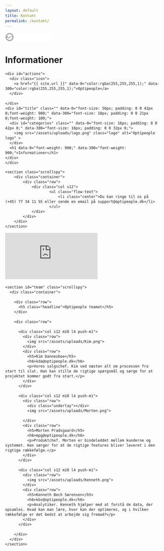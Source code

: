 ```yaml
---
layout: default
title: Kontakt
permalink: /kontakt/
---
```

<main id="page" class="contact">

  <div id="toolbar" class="hide-on-med-and-up" data-0="height:300px;" data-300="height: 300px;" style="background-image: url(/{{ page.image }});">
    <div class="toolar-bg" data-0="height:300px;background-color:rgba(2,6,8,.8);" data-300="height:300px;background-color:rgba(2,6,8,.9;">
      <div id="actions">
        <div class="icon">
          <a href="{{base.url}}" data-0="color:rgba(255,255,255,1);" data-300="color:rgba(255,255,255,1);">
            <img src="/assets/uploads/logo.png" class="logo" alt="Optipeople logo" style="width:150px;">
          </a>
        </div>
      </div>
      <div id="title" data-0="font-size: 36px; padding: 0 0 56px 0;" data-300="font-size: 36px; padding: 0 0 16px 0;">
        <div id="categories" class="" data-0="font-size: 16px; padding: 0 0 42px 0;" data-300="font-size: 16px; padding: 0 0 16px 0;">
          <!--Optipeople-->
        </div>
        <h1 data-0="font-weight: 900;" data-300="font-weight: 900;">Informationer</h1>
      </div>
    </div>
  </div>


  <div id="toolbar" class="hide-on-small-only" data-0="height:300px;" data-300="height: 64px;" style="background-image: url(/{{ page.image }});">
    <div class="toolar-bg" data-0="height:300px;background-color:rgba(2,6,8,.8);" data-300="height:64px;background-color:rgba(2,6,8,.9);">

    <div id="actions">
      <div class="icon">
        <a href="{{ site.url }}" data-0="color:rgba(255,255,255,1);" data-300="color:rgba(255,255,255,1);">Optipeople</a>
      </div>

    </div>
    <div id="title" class="" data-0="font-size: 56px; padding: 0 0 42px 0;font-weight: 900;" data-300="font-size: 18px; padding: 0 0 21px 0;font-weight: 100;">
      <div id="categories" class="" data-0="font-size: 16px; padding: 0 0 42px 0;" data-300="font-size: 16px; padding: 0 0 32px 0;">
        <img src="/assets/uploads/logo.png" class="logo" alt="Optipeople logo" >
      </div>
      <h1 data-0="font-weight: 900;" data-300="font-weight: 900;">Informationer</h1>
    </div>
    </div>
  </div>

  <div class="content-wrapper">

    <section class="scrollspy">
        <div class="container">
            <div class="row">
                <div class="col s12">
                        <ul class="flow-text">
                            <li class="center">Du kan ringe til os på (+45) 77 34 11 55 eller sende en email på support@optipeople.dk</li>
                        </ul>
                </div>
            </div>
        </div>
    </section>


<iframe class="maps" src="https://www.google.com/maps/embed?pb=!1m18!1m12!1m3!1d2226.547975323803!2d10.025783851731148!3d56.07843398054655!2m3!1f0!2f0!3f0!3m2!1i1024!2i768!4f13.1!3m3!1m2!1s0x464c6bef28a69c3d%3A0xfb207514fb9f9e47!2sOptipeople%20ApS!5e0!3m2!1sda!2sdk!4v1567687026016!5m2!1sda!2sdk" frameborder="0" style="border:0;" allowfullscreen=""></iframe>


    <section id="team" class="scrollspy">
      <div class="container">

        <div class="row">
          <h5 class="headline">Optipeople teamet</h5>
        </div>

        <div class="row">

          <div class="col s12 m10 l4 push-m1">
            <div class="row">
              <img src="/assets/uploads/Kim.png">
            </div>
            <div class="row">
              <h5>Kim Dannesboe</h5>
              <h6>kda@optipeople.dk</h6>
              <p>Vores salgschef. Kim ved næsten alt om processen fra start til slut. Han kan stille de rigtige spørgsmål og sørge for at projektet kommer godt fra start.</p>
            </div>
          </div>

          <div class="col s12 m10 l4 push-m1">
            <div class="row">
              <div class="underlay"></div>
              <img src="/assets/uploads/Morten.png">

            </div>
            <div class="row">
              <h5>Morten Pradsgaard</h5>
              <h6>mpg@optipeople.dk</h6>
              <p>Produktchef. Morten er bindeleddet mellem kunderne og systemet. Han sørger for at de rigtige features bliver leveret i den rigtige rækkefølge.</p>
            </div>
          </div>

          <div class="col s12 m10 l4 push-m1">
            <div class="row">
              <img src="/assets/uploads/Kenneth.png">
            </div>
            <div class="row">
              <h5>Kenneth Bech Sørensen</h5>
              <h6>kbs@optipeople.dk</h6>
              <p>Analytiker. Kenneth hjælper med at forstå de data, der opsamles. Hvad kan man lære, hvor kan der optimeres, og i hvilken rækkefølge er det bedst at arbejde sig fremad?</p>
            </div>
          </div>

        </div>
      </div>
    </section>


  </div>

</main>
